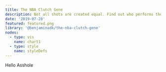 ```yaml
---
title: The NBA Clutch Gene
description: Not all shots are created equal. Find out who performs the best under pressure.
date: '2019-07-28'
featured: featured.png
library: '@benjaminadk/the-nba-clutch-gene'
nodes:
  - type: vis
    name: chart1
  - type: style
    name: styleDefs
---
```


Hello Asshole
